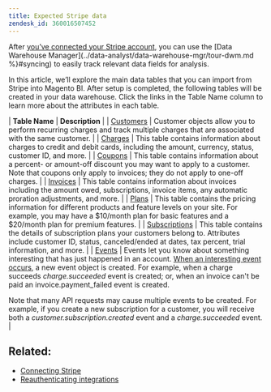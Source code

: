 ```yaml
---
title: Expected Stripe data
zendesk_id: 360016507452
---
```


After [you’ve connected your Stripe account](../data-analyst/importing-data/integrations/stripe.md), you can use the [Data Warehouse Manager](../data-analyst/data-warehouse-mgr/tour-dwm.md %}#syncing) to easily track relevant data fields for analysis.

In this article, we’ll explore the main data tables that you can import from Stripe into Magento BI. After setup is completed, the following tables will be created in your data warehouse. Click the links in the Table Name column to learn more about the attributes in each table.

| **Table Name** | **Description** |
| [Customers](https://stripe.com/docs/api/curl#customer_object) | Customer objects allow you to perform recurring charges and track multiple charges that are associated with the same customer. |
| [Charges](https://stripe.com/docs/api/curl#charge_object) | This table contains information about charges to credit and debit cards, including the amount, currency, status, customer ID, and more. |
| [Coupons](https://stripe.com/docs/api/curl#coupon_object) | This table contains information about a percent- or amount-off discount you may want to apply to a customer. Note that coupons only apply to invoices; they do not apply to one-off charges. |
| [Invoices](https://stripe.com/docs/api/curl#invoice_object) | This table contains information about invoices including the amount owed, subscriptions, invoice items, any automatic proration adjustments, and more. |
| [Plans](https://stripe.com/docs/api/curl#plan_object) | This table contains the pricing information for different products and feature levels on your site. For example, you may have a $10/month plan for basic features and a $20/month plan for premium features. |
| [Subscriptions](https://stripe.com/docs/api/curl#subscription_object) | This table contains the details of subscription plans your customers belong to. Attributes include customer ID, status, canceled/ended at dates, tax percent, trial information, and more. |
| [Events](https://stripe.com/docs/api/curl#event_object) | Events let you know about something interesting that has just happened in an account. [When an interesting event occurs](https://stripe.com/docs/api/curl#event_types), a new event object is created. For example, when a charge succeeds <em>charge.succeeded</em> event is created; or, when an invoice can\'t be paid an invoice.payment\_failed event is created.

Note that many API requests may cause multiple events to be created. For example, if you create a new subscription for a customer, you will receive both a <em>customer.subscription.created</em> event and a *charge.succeeded* event. |

## Related:

* [Connecting Stripe](../data-analyst/importing-data/integrations/stripe.md)
* [Reauthenticating integrations](https://support.magento.com/hc/en-us/articles/360016733151)
